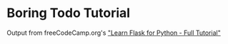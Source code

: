 # Boring Todo Tutorial

Output from freeCodeCamp.org's ["Learn Flask for Python - Full Tutorial"](https://www.youtube.com/watch?v=Z1RJmh_OqeA)
